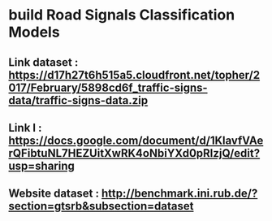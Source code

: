 # build Road Signals Classification Models

 
## Link dataset : https://d17h27t6h515a5.cloudfront.net/topher/2017/February/5898cd6f_traffic-signs-data/traffic-signs-data.zip
## Link l : https://docs.google.com/document/d/1KlavfVAerQFibtuNL7HEZUitXwRK4oNbiYXd0pRIzjQ/edit?usp=sharing
## Website dataset : http://benchmark.ini.rub.de/?section=gtsrb&subsection=dataset
